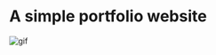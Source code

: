 # A simple portfolio website

![gif](https://drive.google.com/uc?export=view&id=1TiBnUotXmopnb-2YjTJ6aY3nSEPu5I8W)

